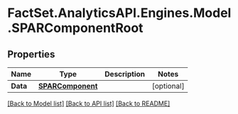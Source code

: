 # FactSet.AnalyticsAPI.Engines.Model.SPARComponentRoot

## Properties

Name | Type | Description | Notes
------------ | ------------- | ------------- | -------------
**Data** | [**SPARComponent**](SPARComponent.md) |  | [optional] 

[[Back to Model list]](../README.md#documentation-for-models) [[Back to API list]](../README.md#documentation-for-api-endpoints) [[Back to README]](../README.md)

